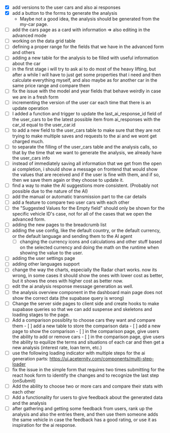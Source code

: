 - [x] add versions to the user cars and also ai responses
- [x] add a button to the forms to generate the analysis
  - Maybe not a good idea, the analysis should be generated from the my-car
    page.
- [ ] add the cars page as a card with information => also editing in the
      advanced mode
- [ ] working on the data grid table
- [ ] defining a proper range for the fields that we have in the advanced form
      and others
- [ ] adding a new table for the analysis to be filled with useful information
      about the car
- [ ] in the first stage i will try to ask ai to do most of the heavy lifting,
      but after a while I will have to just get some properties that i need and
      then calculate everything myself, and also maybe as for another car in the
      same price range and compare them
- [ ] fix the issue with the model and year fields that behave weirdly in case
      we are in a fresh form
- [ ] incrementing the version of the user car each time that there is an update
      operation
- [ ] I added a function and trigger to update the last_ai_response_id field of
      the user_cars to be the latest possible item from ai_responses with the
      car_id equal to the user_car.id
- [ ] to add a new field to the user_cars table to make sure that they are not
      trying to make multiple saves and requests to the ai and we wont get
      charged much.
- [ ] to separate the filling of the user_cars table and the analysis calls, so
      that by the time that we want to generate the analysis, we already have
      the user_cars info
- [ ] instead of immediately saving all information that we get from the open ai
      completion, i should show a message on frontend that would show the values
      that are received and if the user is fine with them, and if so, then we
      save them again or they choose to update it.
- [ ] find a way to make the AI suggestions more consistent. (Probably not
      possible due to the nature of the AI)
- [ ] add the manual or automatic transmission part to the car details
- [ ] add a feature to compare two user cars with each other
- [ ] the "Suggested Values for the Empty field" should only be shown for the
      specific vehicle ID's case, not for all of the cases that we open the
      advanced form.
- [ ] adding the new pages to the breadcrumb list
- [ ] adding the use config, like the default country, or the default currency,
      or the default language and sending them to the AI agent
  - [ ] changing the currency icons and calculations and other stuff based on
        the selected currency and doing the math on the runtime when showing the
        value to the user.
- [ ] adding the user settings page
- [ ] adding other languages support
- [ ] change the way the charts, especially the Radar chart works. now its
      wrong, in some cases it should show the ones with lower cost as better,
      but it shows the ones with higher cost as better now.
- [ ] edit the ai analysis response message generation as well.
- [ ] the analysis overview component in the dashboard main page does not show
      the correct data (the supabase query is wrong)
- [ ] Change the server side pages to client side and create hooks to make
      supabase queries so that we can add suspense and skeletons and loading
      stages to the page.
- [ ] Add a comparison possiblity to choose cars they want and compare them
      - [ ] add a new table to store the comparison data
      - [ ] add a new page to show the comparison
      - [ ] in the comparison page, give users the ability to add or remove cars
      - [ ] in the comparison page, give users the ability to equilize the terms and situations of each car and then get a new analysis (interest rate, loan term, etc.)
- [ ] use the following loading indicator with multiple steps for the ai generation parts:
  https://ui.aceternity.com/components/multi-step-loader
- [ ] fix the issue in the simple form that requires two times submitting for the react hook form to identify the changes and to recognize the last step (onSubmit)
- [ ] Add the ability to choose two or more cars and compare their stats with each other
- [ ] Add a functionality for users to give feedback about the generated data and the analysis
- [ ] after gathering and getting some feedback from users, rank up the analysis and also the entries there, and then use them someone adds the same vehicle in case the feedback has a good rating, or use it as inspiration for the ai response.
